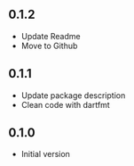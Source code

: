 ## 0.1.2
- Update Readme
- Move to Github

## 0.1.1
- Update package description
- Clean code with dartfmt

## 0.1.0
- Initial version
